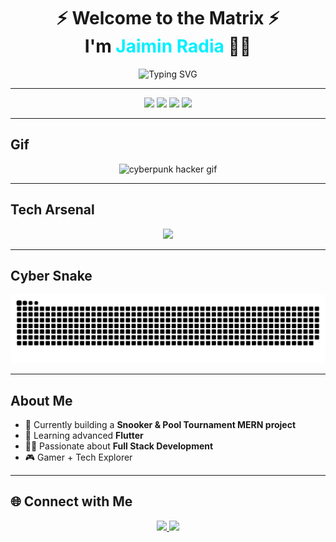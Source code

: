 <!-- Futuristic Intro -->
<h1 align="center">
  ⚡ Welcome to the Matrix ⚡ <br/>
  I'm <span style="color:#00F0FF">Jaimin Radia</span> 🧑‍💻
</h1>

<!-- Cool Typing Animation -->
<p align="center">
  <img src="https://readme-typing-svg.demolab.com?font=Fira+Code&weight=600&size=24&pause=1000&color=00F0FF&center=true&vCenter=true&width=600&lines=MERN+Stack+Developer;Open+Source+Contributor;Tech+Explorer+%F0%9F%9A%80" alt="Typing SVG" />
</p>

---

<!-- Futuristic Badges -->
<p align="center">
  <img src="https://img.shields.io/badge/Focus-MERN%20Development-ff00ff?style=for-the-badge" />
  <img src="https://img.shields.io/badge/From-India-00f0ff?style=for-the-badge" />
  <img src="https://img.shields.io/badge/Languages-English%20%26%20Hindi-ffcc00?style=for-the-badge" />
  <img src="https://komarev.com/ghpvc/?username=JaiminR7&label=Profile+Views&color=ff3333&style=for-the-badge" />
</p>

---
## Gif
<p align="center">
  <img src="https://media1.giphy.com/media/v1.Y2lkPTc5MGI3NjExMTN1ejRvMG41aDEyYWd1bHY3OHU4MnRobXg1MHY5dzVreTBnczJ1byZlcD12MV9pbnRlcm5hbF9naWZfYnlfaWQmY3Q9Zw/jBOOXxSJfG8kqMxT11/giphy.gif" alt="cyberpunk hacker gif" width="800"/>
</p>

---

## Tech Arsenal
<p align="center">
  <img src="https://skillicons.dev/icons?i=html,css,js,react,nodejs,express,mongodb,git,github,tailwind,vscode" />
</p>

---


## Cyber Snake
<p align="center">
  <img src="https://raw.githubusercontent.com/Platane/snk/output/github-contribution-grid-snake.svg" />
</p>

---

##  About Me
- 🚀 Currently building a **Snooker & Pool Tournament MERN project**  
- 🌱 Learning advanced **Flutter**  
- 👨‍💻 Passionate about **Full Stack Development**  
- 🎮 Gamer + Tech Explorer 

---

## 🌐 Connect with Me
<p align="center">
  <a href="https://www.linkedin.com/in/jaimin-radia-920328378/">
    <img src="https://img.shields.io/badge/LinkedIn-0e76a8?style=for-the-badge&logo=linkedin&logoColor=white"/>
  </a>
  <a href="mailto:173jaiminradia@gmail.com">
    <img src="https://img.shields.io/badge/Gmail-D14836?style=for-the-badge&logo=gmail&logoColor=white"/>
  </a>
</p>
